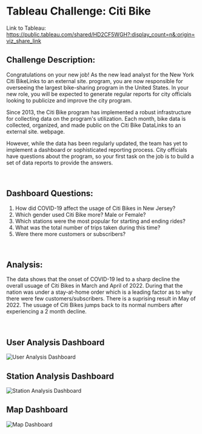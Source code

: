 # Tableau Challenge: Citi Bike 
Link to Tableau: https://public.tableau.com/shared/HD2CF5WGH?:display_count=n&:origin=viz_share_link 

## Challenge Description:

Congratulations on your new job! As the new lead analyst for the New York Citi BikeLinks to an external site. program, you are now responsible for overseeing the largest bike-sharing program in the United States. In your new role, you will be expected to generate regular reports for city officials looking to publicize and improve the city program.

Since 2013, the Citi Bike program has implemented a robust infrastructure for collecting data on the program's utilization. Each month, bike data is collected, organized, and made public on the Citi Bike DataLinks to an external site. webpage.

However, while the data has been regularly updated, the team has yet to implement a dashboard or sophisticated reporting process. City officials have questions about the program, so your first task on the job is to build a set of data reports to provide the answers.

<br>

## Dashboard Questions: 
1. How did COVID-19 affect the usage of Citi Bikes in New Jersey? 
2. Which gender used Citi Bike more? Male or Female?
3. Which stations were the most popular for starting and ending rides?
4. What was the total number of trips taken during this time?
5. Were there more customers or subscribers?

<br>

## Analysis:

The data shows that the onset of COVID-19 led to a sharp decline the overall usuage of Citi Bikes in March and April of 2022. During that the nation was under a stay-at-home order which is a leading factor as to why there were few customers/subscribers. There is a suprising result in May of 2022. The usuage of Citi Bikes jumps back to its normal numbers after experiencing a 2 month decline. 

<br>

## User Analysis Dashboard
![User Analysis Dashboard](https://user-images.githubusercontent.com/118565186/235287598-f04c0174-c2f8-4e32-94f7-3c60804f8f6a.PNG)

## Station Analysis Dashboard
![Station Analysis Dashboard](https://user-images.githubusercontent.com/118565186/235287605-2433d37d-721c-4067-a38f-7d8de9b04eac.PNG)

## Map Dashboard
![Map Dashboard](https://user-images.githubusercontent.com/118565186/235287613-b36aa608-1711-4e96-8f6f-8d923a050a27.PNG)


